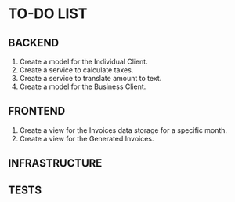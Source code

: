 # TO-DO LIST

## BACKEND
1. Create a model for the Individual Client.
2. Create a service to calculate taxes.
3. Create a service to translate amount to text.
4. Create a model for the Business Client.

## FRONTEND
1. Create a view for the Invoices data storage for a specific month.
2. Create a view for the Generated Invoices.

## INFRASTRUCTURE

## TESTS